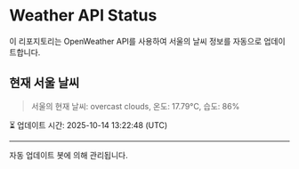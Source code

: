 
# Weather API Status

이 리포지토리는 OpenWeather API를 사용하여 서울의 날씨 정보를 자동으로 업데이트합니다.

## 현재 서울 날씨
> 서울의 현재 날씨: overcast clouds, 온도: 17.79°C, 습도: 86%

⏳ 업데이트 시간: 2025-10-14 13:22:48 (UTC)

---
자동 업데이트 봇에 의해 관리됩니다.
